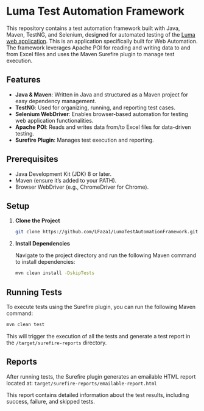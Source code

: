 # Luma Test Automation Framework

This repository contains a test automation framework built with Java, Maven, TestNG, and Selenium, designed for automated testing of the [Luma web application](https://magento.softwaretestingboard.com/). This is an application specifically built for Web Automation. The framework leverages Apache POI for reading and writing data to and from Excel files and uses the Maven Surefire plugin to manage test execution.

## Features

- **Java & Maven**: Written in Java and structured as a Maven project for easy dependency management.
- **TestNG**: Used for organizing, running, and reporting test cases.
- **Selenium WebDriver**: Enables browser-based automation for testing web application functionalities.
- **Apache POI**: Reads and writes data from/to Excel files for data-driven testing.
- **Surefire Plugin**: Manages test execution and reporting.

## Prerequisites
- Java Development Kit (JDK) 8 or later.
- Maven (ensure it’s added to your PATH).
- Browser WebDriver (e.g., ChromeDriver for Chrome).

## Setup

1. **Clone the Project**

   ```bash
   git clone https://github.com/LFaza1/LumaTestAutomationFramework.git
   ```
2. **Install Dependencies**
   
    Navigate to the project directory and run the following Maven command to install dependencies:
   ```bash
   mvn clean install -DskipTests
   ```
## Running Tests

To execute tests using the Surefire plugin, you can run the following Maven command:

```bash
mvn clean test
```
This will trigger the execution of all the tests and generate a test report in the ```/target/surefire-reports``` directory.
## Reports

After running tests, the Surefire plugin generates an emailable HTML report located at: ```target/surefire-reports/emailable-report.html```

This report contains detailed information about the test results, including success, failure, and skipped tests.
